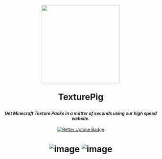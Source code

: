 <h1 align="center">
<img src="https://texturepig.com/assets/img/icons/output500.png" width="256" margin-top="10px"/><br />

**TexturePig**

</h1>
<h4 align="center" style="font-weight: bold; font-style: italic;"> Get Minecraft Texture Packs in a matter of seconds using our high speed website. </h4>


<div align="center">

[![Better Uptime Badge](https://betteruptime.com/status-badges/v1/monitor/aq7y.svg)](https://betteruptime.com/?utm_source=status_badge)

</div>

<h1 align="center">


![image](https://user-images.githubusercontent.com/66299945/146679885-af4cd699-d08b-422f-b41b-2bda6243bcad.png)
![image](https://user-images.githubusercontent.com/66299945/146683719-89f9a1c7-63d1-436f-bc0f-60c82ad94da0.png)


</div>

